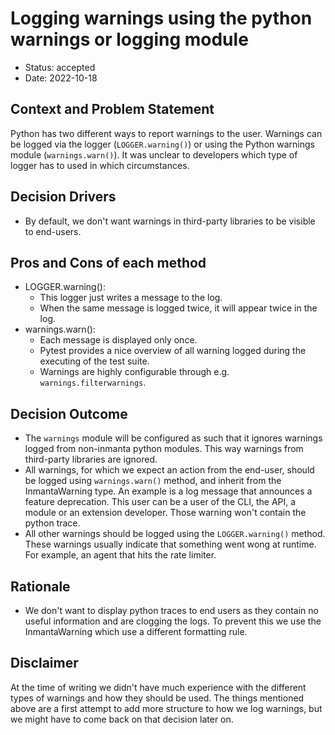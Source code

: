 # Logging warnings using the python warnings or logging module

* Status: accepted
* Date: 2022-10-18

## Context and Problem Statement

Python has two different ways to report warnings to the user. Warnings can be logged via the logger (`LOGGER.warning()`) or using the Python warnings module (`warnings.warn()`). It was unclear to developers which type of logger has to used in which circumstances.

## Decision Drivers

* By default, we don't want warnings in third-party libraries to be visible to end-users.

## Pros and Cons of each method

* LOGGER.warning():
   * This logger just writes a message to the log.
   * When the same message is logged twice, it will appear twice in the log.
* warnings.warn():
   * Each message is displayed only once.
   * Pytest provides a nice overview of all warning logged during the executing of the test suite.
   * Warnings are highly configurable through e.g. `warnings.filterwarnings`.

## Decision Outcome

- The `warnings` module will be configured as such that it ignores warnings logged from non-inmanta python modules. This way warnings from third-party libraries are ignored.
- All warnings, for which we expect an action from the end-user, should be logged using `warnings.warn()` method, and inherit from the InmantaWarning type. An example is a log message that announces a feature deprecation. This user can be a user of the CLI, the API, a module or an extension developer. Those warning won't contain the python trace.
- All other warnings should be logged using the `LOGGER.warning()` method. These warnings usually indicate that something went wong at runtime. For example, an agent that hits the rate limiter.

## Rationale
- We don't want to display python traces to end users as they contain no useful information and are clogging the logs. To prevent this we use the InmantaWarning which use a different formatting rule.

## Disclaimer

At the time of writing we didn't have much experience with the different types of warnings and how they should be used.
The things mentioned above are a first attempt to add more structure to how we log warnings, but we might have to come
back on that decision later on.
